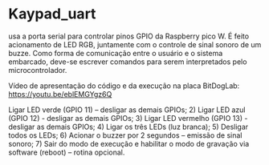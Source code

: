 # Kaypad_uart
usa a  porta serial para controlar pinos GPIO da Raspberry pico W. É feito acionamento de LED  RGB, juntamente com o controle de sinal  sonoro de um buzze. Como forma de comunicação entre o  usuário e o sistema embarcado, deve-se escrever comandos para serem interpretados pelo microcontrolador. 

Vídeo de apresentação do código e da execução na placa BitDogLab: 
https://youtu.be/eblEMGYgz6Q

Ligar LED verde (GPIO 11) – desligar as demais GPIOs;
2) Ligar LED azul (GPIO 12) - desligar as demais GPIOs;
3) Ligar LED vermelho (GPIO 13) - desligar as demais GPIOs;
4) Ligar os três LEDs (luz branca);
5) Desligar todos os LEDs;
6) Acionar o buzzer por 2 segundos – emissão de sinal sonoro;
7) Sair do modo de execução e habilitar o modo de gravação via
software (reboot) – rotina opcional.

